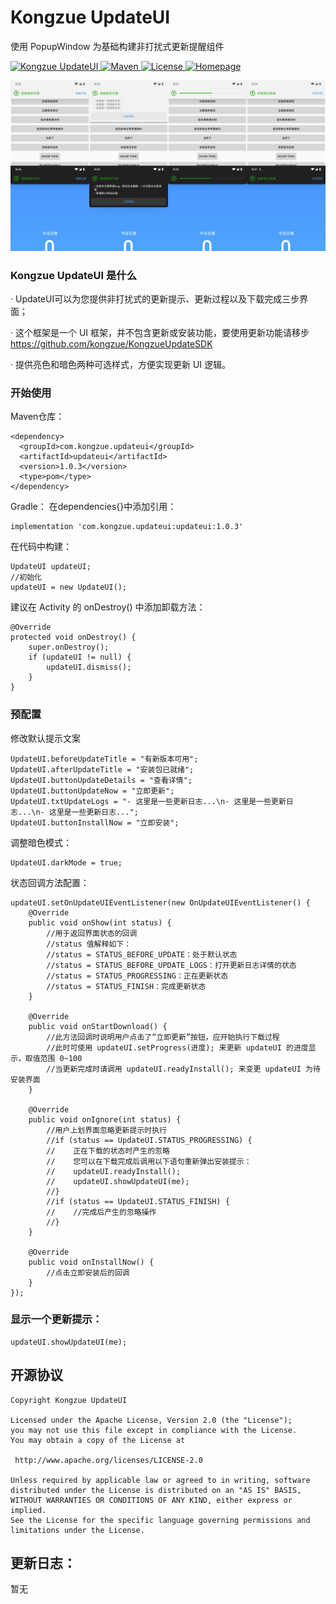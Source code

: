 # Kongzue UpdateUI
使用 PopupWindow 为基础构建非打扰式更新提醒组件

<a href="https://github.com/kongzue/UpdateUI">
<img src="https://img.shields.io/badge/Kongzue%UpdateUI-1.0.3-green.svg" alt="Kongzue UpdateUI">
</a> 
<a href="https://bintray.com/myzchh/maven/UpdateUI/1.0.3/link">
<img src="https://img.shields.io/badge/Maven-1.0.3-blue.svg" alt="Maven">
</a> 
<a href="http://www.apache.org/licenses/LICENSE-2.0">
<img src="https://img.shields.io/badge/License-Apache%202.0-red.svg" alt="License">
</a> 
<a href="http://www.kongzue.com">
<img src="https://img.shields.io/badge/Homepage-Kongzue.com-brightgreen.svg" alt="Homepage">
</a>

![Kongzue UpdateUI](https://github.com/kongzue/Res/raw/master/app/src/main/res/mipmap-xxxhdpi/img_update_demo.png)

### Kongzue UpdateUI 是什么
· UpdateUI可以为您提供非打扰式的更新提示、更新过程以及下载完成三步界面；

· 这个框架是一个 UI 框架，并不包含更新或安装功能，要使用更新功能请移步 https://github.com/kongzue/KongzueUpdateSDK

· 提供亮色和暗色两种可选样式，方便实现更新 UI 逻辑。

### 开始使用
Maven仓库：
```
<dependency>
  <groupId>com.kongzue.updateui</groupId>
  <artifactId>updateui</artifactId>
  <version>1.0.3</version>
  <type>pom</type>
</dependency>
```
Gradle：
在dependencies{}中添加引用：
```
implementation 'com.kongzue.updateui:updateui:1.0.3'
```

在代码中构建：
```
UpdateUI updateUI;
//初始化
updateUI = new UpdateUI();
```

建议在 Activity 的 onDestroy() 中添加卸载方法：
```
@Override
protected void onDestroy() {
    super.onDestroy();
    if (updateUI != null) {
        updateUI.dismiss();
    }
}
```

### 预配置
修改默认提示文案
```
UpdateUI.beforeUpdateTitle = "有新版本可用";
UpdateUI.afterUpdateTitle = "安装包已就绪";
UpdateUI.buttonUpdateDetails = "查看详情";
UpdateUI.buttonUpdateNow = "立即更新";
UpdateUI.txtUpdateLogs = "- 这里是一些更新日志...\n- 这里是一些更新日志...\n- 这里是一些更新日志...";
UpdateUI.buttonInstallNow = "立即安装";
```

调整暗色模式：
```
UpdateUI.darkMode = true;
```

状态回调方法配置：
```
updateUI.setOnUpdateUIEventListener(new OnUpdateUIEventListener() {
    @Override
    public void onShow(int status) {
        //用于返回界面状态的回调
        //status 值解释如下：
        //status = STATUS_BEFORE_UPDATE：处于默认状态
        //status = STATUS_BEFORE_UPDATE_LOGS：打开更新日志详情的状态
        //status = STATUS_PROGRESSING：正在更新状态
        //status = STATUS_FINISH：完成更新状态
    }
    
    @Override
    public void onStartDownload() {
        //此方法回调时说明用户点击了“立即更新”按钮，应开始执行下载过程
        //此时可使用 updateUI.setProgress(进度); 来更新 updateUI 的进度显示，取值范围 0~100
        //当更新完成时请调用 updateUI.readyInstall(); 来变更 updateUI 为待安装界面
    }
    
    @Override
    public void onIgnore(int status) {
        //用户上划界面忽略更新提示时执行
        //if (status == UpdateUI.STATUS_PROGRESSING) {
        //    正在下载的状态时产生的忽略
        //    您可以在下载完成后调用以下语句重新弹出安装提示：
        //    updateUI.readyInstall();
        //    updateUI.showUpdateUI(me);
        //}
        //if (status == UpdateUI.STATUS_FINISH) {
        //    //完成后产生的忽略操作
        //}
    }
    
    @Override
    public void onInstallNow() {
        //点击立即安装后的回调
    }
});
```

### 显示一个更新提示：
```
updateUI.showUpdateUI(me);
```

## 开源协议
```
Copyright Kongzue UpdateUI

Licensed under the Apache License, Version 2.0 (the "License");
you may not use this file except in compliance with the License.
You may obtain a copy of the License at

 http://www.apache.org/licenses/LICENSE-2.0

Unless required by applicable law or agreed to in writing, software
distributed under the License is distributed on an "AS IS" BASIS,
WITHOUT WARRANTIES OR CONDITIONS OF ANY KIND, either express or implied.
See the License for the specific language governing permissions and
limitations under the License.
```

## 更新日志：
暂无